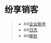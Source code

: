 # 纷享销客
>+ ##[企业账号](https://github.com/520171/note/blob/master/纷享销客CRM/企业账号.md)  
>+ ##[日志](https://github.com/520171/note/blob/master/纷享销客CRM/日志.md)  
>+ ##[审批](https://github.com/520171/note/blob/master/纷享销客CRM/审批.md)  
